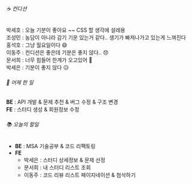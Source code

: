 ###### ☕ 컨디션   
박세호 : 오늘 기분이 좋아요 ~~ CSS 할 생각에 설레용   
조성민 : 농담이 아니라 감기 기운 있는거 같다.. 생기가 빠져나가고 있는게 느껴진다   
홍석호 : 그냥 월요일이다 :smile:    
이동주 : 컨디션은 좋은데 기분은 좋지 않다.. :disappointed:     
문서희 : 너무 힘들어 한계가 오고있어 🥲     
박세은 : 기분이 좋지 않다 😥   

###### 🐾 어제 한 일   
**BE** : API 개발 & 문제 추천 & 버그 수정 & 구조 변경   
**FE** : 스터디 생성 & 회원정보 수정   

###### 📚 오늘의 할일   
- **BE** : MSA 기술공부 & 코드 리팩토링   
- **FE** 
  - 박세은 : 스터디 상세정보 & 문제 선정   
  - 문서희 : 내 스터디 리스트 조회   
  - 이동주 : 코드 리뷰 리스트 페이지네이션 & 첨삭하기   